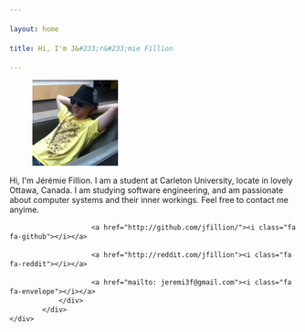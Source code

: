 ```yaml
---

layout: home

title: Hi, I'm J&#233;r&#233;mie Fillion

---
```


<div class="container">

<div class="content">
	<div class="wrap">
		<figure class="portrait-container p">
			<img class="portrait" src="img/portrait.jpeg" width="150" height="150" alt="This is Emily's face. There are many like it but this one is Emily's.">
		</figure>
			<p class="intro">Hi, I'm J&#233;r&#233;mie Fillion. I am a student at Carleton University, locate in lovely Ottawa, Canada. I am studying software engineering, and am passionate about computer systems and their inner workings. Feel free to contact me anyime.</p>
			<div class="social">
    			<div class="info">
   
        				<a href="http://github.com/jfillion/"><i class="fa fa-github"></i></a>
      				
        				<a href="http://reddit.com/jfillion"><i class="fa fa-reddit"></i></a>
      				
        				<a href="mailto: jeremi3f@gmail.com"><i class="fa fa-envelope"></i></a>
    			</div>
    		</div>
	</div>
</div>
</div>
